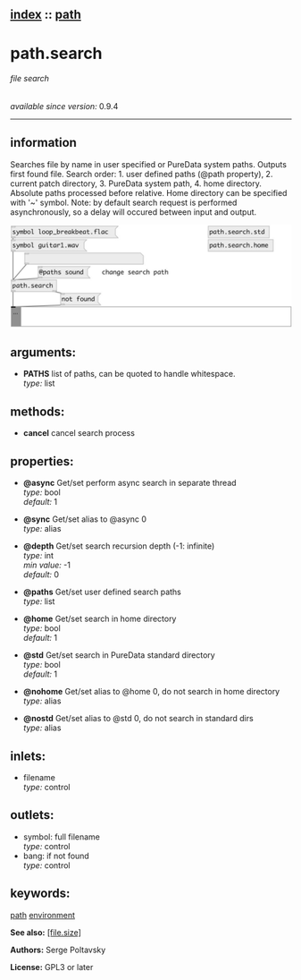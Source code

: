 [index](index.html) :: [path](category_path.html)
---

# path.search

###### file search

*available since version:* 0.9.4

---


## information
Searches file by name in user specified or PureData system paths. Outputs first found file. Search order: 1. user defined paths (@path property), 2. current patch directory, 3. PureData system path, 4. home directory. Absolute paths processed before relative. Home directory can be specified with &#39;~&#39; symbol. Note: by default search request is performed asynchronously, so a delay will occured between input and output.


[![example](../examples/img/path.search.jpg)](../examples/pd/path.search.pd)



## arguments:

* **PATHS**
list of paths, can be quoted to handle whitespace.<br>
_type:_ list<br>



## methods:

* **cancel**
cancel search process<br>




## properties:

* **@async** 
Get/set perform async search in separate thread<br>
_type:_ bool<br>
_default:_ 1<br>

* **@sync** 
Get/set alias to @async 0<br>
_type:_ alias<br>

* **@depth** 
Get/set search recursion depth (-1: infinite)<br>
_type:_ int<br>
_min value:_ -1<br>
_default:_ 0<br>

* **@paths** 
Get/set user defined search paths<br>
_type:_ list<br>

* **@home** 
Get/set search in home directory<br>
_type:_ bool<br>
_default:_ 1<br>

* **@std** 
Get/set search in PureData standard directory<br>
_type:_ bool<br>
_default:_ 1<br>

* **@nohome** 
Get/set alias to @home 0, do not search in home directory<br>
_type:_ alias<br>

* **@nostd** 
Get/set alias to @std 0, do not search in standard dirs<br>
_type:_ alias<br>



## inlets:

* filename<br>
_type:_ control



## outlets:

* symbol: full filename<br>
_type:_ control
* bang: if not found<br>
_type:_ control



## keywords:

[path](keywords/path.html)
[environment](keywords/environment.html)



**See also:**
[\[file.size\]](file.size.html)




**Authors:** Serge Poltavsky




**License:** GPL3 or later





